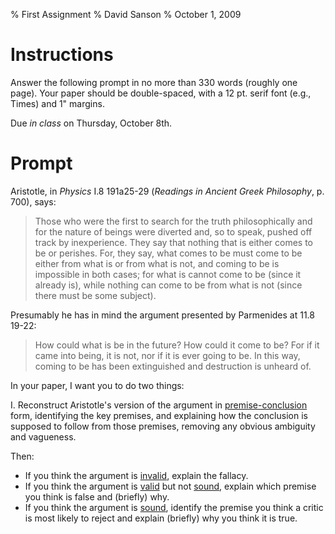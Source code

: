 % First Assignment
% David Sanson
% October  1, 2009

# Instructions #

Answer the following prompt in no more than 330 words (roughly one page). Your paper should be double-spaced, with a 12 pt. serif font (e.g., Times) and 1" margins.

Due *in class* on Thursday, October 8th.

# Prompt #

Aristotle, in *Physics* I.8 191a25-29 (*Readings in Ancient Greek Philosophy*, p. 700), says:

> Those who were the first to search for the truth philosophically and for the nature of beings were diverted and, so to speak, pushed off track by inexperience. They say that nothing that is either comes to be or perishes. For, they say, what comes to be must come to be either from what is or from what is not, and coming to be is impossible in both cases; for what is cannot come to be (since it already is), while nothing can come to be from what is not (since there must be some subject).

Presumably he has in mind the argument presented by Parmenides at 11.8 19-22:

> How could what is be in the future? How could it come to be? For if it came into being, it is not, nor <is it> if it is ever going to be. In this way, coming to be has been extinguished and destruction is unheard of.

In your paper, I want you to do two things:

I. Reconstruct Aristotle's version of the argument in [premise-conclusion][ref] form, identifying the key premises, and explaining how the conclusion is supposed to follow from those premises, removing any obvious ambiguity and vagueness. 

Then:

+ If you think the argument is [invalid][ref], explain the fallacy.
+ If you think the argument is [valid][ref] but not [sound][ref], explain which premise you think is false and (briefly) why. 
+ If you think the argument is [sound][ref], identify the premise you think a critic is most likely to reject and explain (briefly) why you think it is true.

[ref]: http://davidsanson.com/phil301/2009/10/arguments-soundness-validity.html

